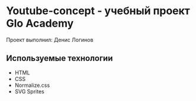 # Youtube-concept - учебный проект Glo Academy
Проект выполнил: Денис Логинов

## Используемые технологии
- HTML
- CSS
- Normalize.css
- SVG Sprites